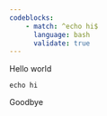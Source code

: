 ```yaml
---
codeblocks:
    - match: ^echo hi$
      language: bash
      validate: true
---
```


Hello world

```
echo hi
```

Goodbye
